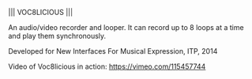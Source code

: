  ||| VOC8LICIOUS |||

An audio/video recorder and looper. It can record up to 8 loops at a time and play them synchronously.

Developed for New Interfaces For Musical Expression, ITP, 2014

Video of Voc8licious in action: https://vimeo.com/115457744

